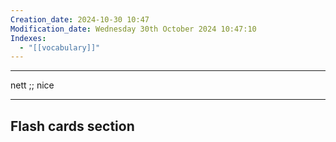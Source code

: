 ```yaml
---
Creation_date: 2024-10-30 10:47
Modification_date: Wednesday 30th October 2024 10:47:10
Indexes:
  - "[[vocabulary]]"
---
```


----

nett ;; nice



















---
## Flash cards section

